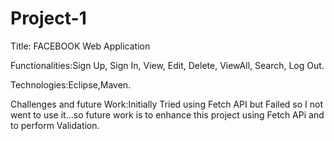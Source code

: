 # Project-1

Title: FACEBOOK Web Application

Functionalities:Sign Up,
                Sign In,
                View,
                Edit,
                Delete,
                ViewAll,
                Search,
                Log Out.

Technologies:Eclipse,Maven.

Challenges and future Work:Initially Tried using Fetch API but Failed so I not went to use it...so future work is to enhance this project using Fetch APi and to perform Validation.
